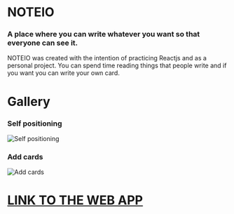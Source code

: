 
# NOTEIO

### A place where you can write whatever you want so that everyone can see it.

NOTEIO was created with the intention of practicing Reactjs and as a personal project. You can spend time reading things that people write and if you want you can write your own card.

# Gallery
### Self positioning
![Self positioning](https://github.com/JavaNigga/Note.io/blob/master/Galery/autoposicionamiento.gif?raw=truef)

### Add cards
![Add cards](https://github.com/JavaNigga/Note.io/blob/master/Galery/crearcarta.gif?raw=true)

# [LINK TO THE WEB APP](http://noteio.tk/)
